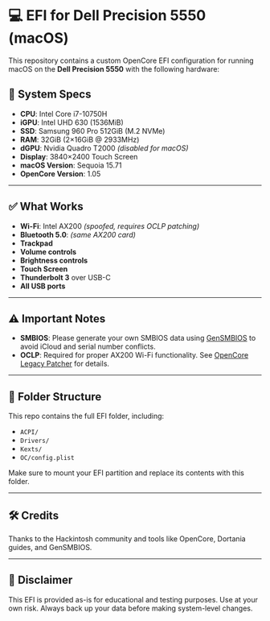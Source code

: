 # 💻 EFI for Dell Precision 5550 (macOS)

This repository contains a custom OpenCore EFI configuration for running macOS on the **Dell Precision 5550** with the following hardware:

## 🧰 System Specs

- **CPU**: Intel Core i7-10750H  
- **iGPU**: Intel UHD 630 (1536MiB)  
- **SSD**: Samsung 960 Pro 512GiB (M.2 NVMe)  
- **RAM**: 32GiB (2×16GiB @ 2933MHz)  
- **dGPU**: Nvidia Quadro T2000 *(disabled for macOS)*  
- **Display**: 3840×2400 Touch Screen  
- **macOS Version**: Sequoia 15.71  
- **OpenCore Version**: 1.05  

---

## ✅ What Works

- **Wi-Fi**: Intel AX200 *(spoofed, requires OCLP patching)*
- **Bluetooth 5.0**: *(same AX200 card)*
- **Trackpad**
- **Volume controls**
- **Brightness controls**
- **Touch Screen**
- **Thunderbolt 3** over USB-C
- **All USB ports**

---

## ⚠️ Important Notes

- **SMBIOS**: Please generate your own SMBIOS data using [GenSMBIOS](https://github.com/corpnewt/GenSMBIOS) to avoid iCloud and serial number conflicts.
- **OCLP**: Required for proper AX200 Wi-Fi functionality. See [OpenCore Legacy Patcher](https://dortania.github.io/OpenCore-Legacy-Patcher/) for details.

---

## 📁 Folder Structure

This repo contains the full EFI folder, including:
- `ACPI/`
- `Drivers/`
- `Kexts/`
- `OC/config.plist`

Make sure to mount your EFI partition and replace its contents with this folder.

---

## 🛠️ Credits

Thanks to the Hackintosh community and tools like OpenCore, Dortania guides, and GenSMBIOS.

---

## 📌 Disclaimer

This EFI is provided as-is for educational and testing purposes. Use at your own risk. Always back up your data before making system-level changes.

